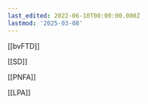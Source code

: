 ```yaml
---
last_edited: 2022-06-10T00:00:00.000Z
lastmod: '2025-03-08'
---
```





  

[[bvFTD]]

[[SD]]

[[PNFA]]

[[LPA]]
